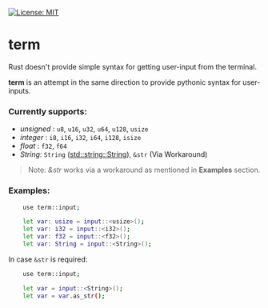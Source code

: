 [![License: MIT](https://img.shields.io/badge/License-MIT-g.svg)](https://opensource.org/licenses/MIT)
# term

Rust doesn't provide simple syntax for getting user-input from the terminal.

__term__ is an attempt in the same direction to provide pythonic syntax for user-inputs.

### Currently supports:
- *unsigned* : `u8`, `u16`, `u32`, `u64`, `u128`, `usize`
- *integer* : `i8`, `i16`, `i32`, `i64`, `i128`, `isize`
- *float* : `f32`, `f64`
- *String*: `String` ([std::string::String](https://doc.rust-lang.org/std/string/struct.String.html)), `&str` (Via Workaround)
> Note: *&str* works via a workaround as mentioned in __Examples__ section.

### Examples:
```sh
    use term::input;

    let var: usize = input::<usize>();
    let var: i32 = input::<i32>();
    let var: f32 = input::<f32>();
    let var: String = input::<String>();
```
In case `&str` is required:
```sh
    use term::input;

    let var = input::<String>();
    let var = var.as_str();
```
